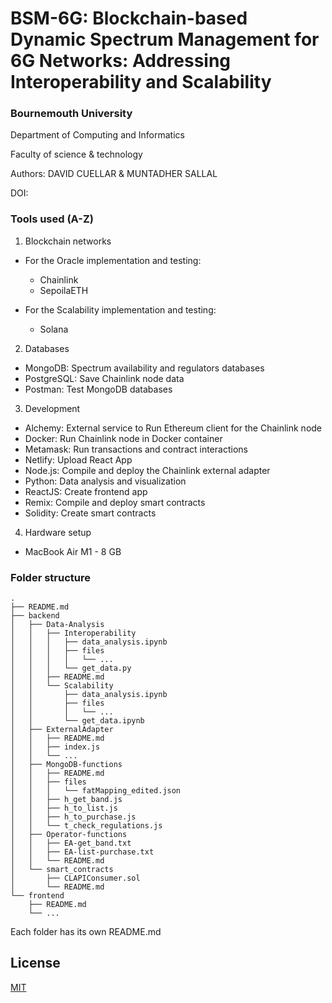 # BSM-6G: Blockchain-based Dynamic Spectrum Management for 6G Networks: Addressing Interoperability and Scalability

### Bournemouth University

Department of Computing and Informatics

Faculty of science & technology

Authors: DAVID CUELLAR & MUNTADHER SALLAL

DOI: 

### Tools used (A-Z)

1. Blockchain networks

- For the Oracle implementation and testing:

  - Chainlink
  - SepoilaETH

- For the Scalability implementation and testing:

  - Solana

2. Databases

  - MongoDB: Spectrum availability and regulators databases
  - PostgreSQL: Save Chainlink node data
  - Postman: Test MongoDB databases

3. Development

  - Alchemy: External service to Run Ethereum client for the Chainlink node
  - Docker: Run Chainlink node in Docker container
  - Metamask: Run transactions and contract interactions
  - Netlify: Upload React App
  - Node.js: Compile and deploy the Chainlink external adapter
  - Python: Data analysis and visualization
  - ReactJS: Create frontend app
  - Remix: Compile and deploy smart contracts
  - Solidity: Create smart contracts

4. Hardware setup

  - MacBook Air M1 - 8 GB

### Folder structure

    .
    ├── README.md
    ├── backend
    │   ├── Data-Analysis
    │   │   ├── Interoperability
    │   │   │   ├── data_analysis.ipynb
    │   │   │   ├── files
    │   │   │   │   └── ...
    │   │   │   └── get_data.py
    │   │   ├── README.md
    │   │   └── Scalability
    │   │       ├── data_analysis.ipynb
    │   │       ├── files
    │   │       │   └── ...
    │   │       └── get_data.ipynb
    │   ├── ExternalAdapter
    │   │   ├── README.md
    │   │   ├── index.js
    │   │   └── ...
    │   ├── MongoDB-functions
    │   │   ├── README.md
    │   │   ├── files
    │   │   │   └── fatMapping_edited.json
    │   │   ├── h_get_band.js
    │   │   ├── h_to_list.js
    │   │   ├── h_to_purchase.js
    │   │   └── t_check_regulations.js
    │   ├── Operator-functions
    │   │   ├── EA-get_band.txt
    │   │   ├── EA-list-purchase.txt
    │   │   └── README.md
    │   └── smart_contracts
    │       ├── CLAPIConsumer.sol
    │       └── README.md
    └── frontend
        ├── README.md
        └── ...
      

Each folder has its own README.md


## License
[MIT](https://choosealicense.com/licenses/mit/)